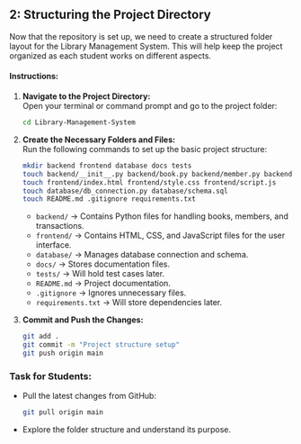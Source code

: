 ## 2: Structuring the Project Directory  

Now that the repository is set up, we need to create a structured folder layout for the Library Management System. This will help keep the project organized as each student works on different aspects.  

#### **Instructions:**  
1. **Navigate to the Project Directory:**  
   Open your terminal or command prompt and go to the project folder:  
   ```bash
   cd Library-Management-System
   ```

2. **Create the Necessary Folders and Files:**  
   Run the following commands to set up the basic project structure:  
   ```bash
   mkdir backend frontend database docs tests
   touch backend/__init__.py backend/book.py backend/member.py backend/transaction.py
   touch frontend/index.html frontend/style.css frontend/script.js
   touch database/db_connection.py database/schema.sql
   touch README.md .gitignore requirements.txt
   ```

   - `backend/` → Contains Python files for handling books, members, and transactions.  
   - `frontend/` → Contains HTML, CSS, and JavaScript files for the user interface.  
   - `database/` → Manages database connection and schema.  
   - `docs/` → Stores documentation files.  
   - `tests/` → Will hold test cases later.  
   - `README.md` → Project documentation.  
   - `.gitignore` → Ignores unnecessary files.  
   - `requirements.txt` → Will store dependencies later.

3. **Commit and Push the Changes:**  
   ```bash
   git add .
   git commit -m "Project structure setup"
   git push origin main
   ```

### **Task for Students:**  
- Pull the latest changes from GitHub:  
  ```bash
  git pull origin main
  ```
- Explore the folder structure and understand its purpose.
